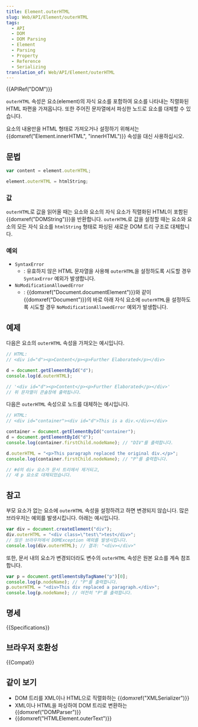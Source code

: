 ```yaml
---
title: Element.outerHTML
slug: Web/API/Element/outerHTML
tags:
  - API
  - DOM
  - DOM Parsing
  - Element
  - Parsing
  - Property
  - Reference
  - Serializing
translation_of: Web/API/Element/outerHTML
---
```

{{APIRef("DOM")}}

`outerHTML` 속성은 요소(element)의 자식 요소를 포함하여 요소를 나타내는 직렬화된 HTML 파편을 가져옵니다. 또한 주어진 문자열에서 파싱한 노드로 요소를 대체할 수 있습니다.

요소의 내용만을 HTML 형태로 가져오거나 설정하기 위해서는 {{domxref("Element.innerHTML", "innerHTML")}} 속성을 대신 사용하십시오.

## 문법

```js
var content = element.outerHTML;

element.outerHTML = htmlString;
```

### 값

`outerHTML`로 값을 읽어올 때는 요소와 요소의 자식 요소가 직렬화된 HTML이 포함된 {{domxref("DOMString")}}을 반환합니다. `outerHTML`로 값을 설정할 때는 요소와 요소의 모든 자식 요소를 `htmlString` 형태로 파싱된 새로운 DOM 트리 구조로 대체합니다.

### 예외

- `SyntaxError`
  - : 유효하지 않은 HTML 문자열을 사용해 `outerHTML`을 설정하도록 시도할 경우 `SyntaxError` 예외가 발생합니다.
- `NoModificationAllowedError`
  - : {{domxref("Document.documentElement")}}와 같이 {{domxref("Document")}}의 바로 아래 자식 요소에 `outerHTML`을 설정하도록 시도할 경우 `NoModificationAllowedError` 예외가 발생합니다.

## 예제

다음은 요소의 `outerHTML` 속성을 가져오는 예시입니다.

```js
// HTML:
// <div id="d"><p>Content</p><p>Further Elaborated</p></div>

d = document.getElementById("d");
console.log(d.outerHTML);

// '<div id="d"><p>Content</p><p>Further Elaborated</p></div>'
// 위 문자열이 콘솔창에 출력됩니다.
```

다음은 `outerHTML` 속성으로 노드를 대체하는 예시입니다.

```js
// HTML:
// <div id="container"><div id="d">This is a div.</div></div>

container = document.getElementById("container");
d = document.getElementById("d");
console.log(container.firstChild.nodeName); // "DIV"를 출력합니다.

d.outerHTML = "<p>This paragraph replaced the original div.</p>";
console.log(container.firstChild.nodeName); // "P"를 출력합니다.

// #d의 div 요소가 문서 트리에서 제거되고,
// 새 p 요소로 대체되었습니다.
```

## 참고

부모 요소가 없는 요소에 `outerHTML` 속성을 설정하려고 하면 변경되지 않습니다. 많은 브라우저는 예외를 발생시킵니다. 아래는 예시입니다.

```js
var div = document.createElement("div");
div.outerHTML = "<div class=\"test\">test</div>";
// 많은 브라우저에서 DOMException 예외를 발생시킵니다.
console.log(div.outerHTML); // 결과: "<div></div>"
```

또한, 문서 내의 요소가 변경되더라도 변수의 `outerHTML` 속성은 원본 요소를 계속 참조합니다.

```js
var p = document.getElementsByTagName("p")[0];
console.log(p.nodeName); // "P"를 출력합니다.
p.outerHTML = "<div>This div replaced a paragraph.</div>";
console.log(p.nodeName); // 여전히 "P"를 출력합니다.
```

## 명세

{{Specifications}}

## 브라우저 호환성

{{Compat}}

## 같이 보기

- DOM 트리를 XML이나 HTML으로 직렬화하는 {{domxref("XMLSerializer")}}
- XML이나 HTML을 파싱하여 DOM 트리로 변환하는 {{domxref("DOMParser")}}
- {{domxref("HTMLElement.outerText")}}
